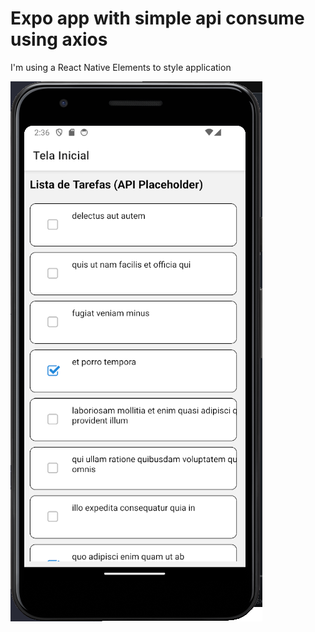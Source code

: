 # Expo app with simple api consume using axios

I'm using a React Native Elements to style application

![imagem do app](./assets/images/image.png)
